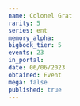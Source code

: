 ```yaml
---
name: Colonel Grat
rarity: 5
series: ent
memory_alpha:
bigbook_tier: 5
events: 23
in_portal:
date: 06/06/2023
obtained: Event
mega: false
published: true
---
```



